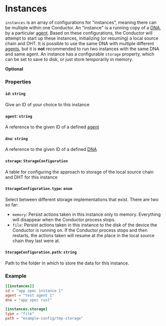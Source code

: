 # Instances

`instances` is an array of configurations for "instances", meaning there can be multiple within one Conductor. An "instance" is a running copy of a [DNA](./conductor_dnas.md), by a particular [agent](./conductor_agents.md). Based on these configurations, the Conductor will attempt to start up these instances, initializing (or resuming) a local source chain and DHT. It is possible to use the same DNA with multiple different [agents](./conductor_agents.md), but it is **not** recommended to run two instances with the same DNA and same agent. An instance has a configurable `storage` property, which can be set to save to disk, or just store temporarily in memory.

**Optional**

### Properties

#### `id`: `string`
Give an ID of your choice to this instance

#### `agent`: `string`
A reference to the given ID of a defined [agent](./conductor_agents.md)

#### `dna`: `string`
A reference to the given ID of a defined [DNA](./conductor_dnas.md)

#### `storage`: `StorageConfiguration`
A table for configuring the approach to storage of the local source chain and DHT for this instance

#### `StorageConfiguration.type`: `enum`
Select between different storage implementations that exist. There are two so far:
- `memory`: Persist actions taken in this instance only to memory. Everything will disappear when the Conductor process stops.
- `file`: Persist actions taken in this instance to the disk of the device the Conductor is running on. If the Conductor process stops and then restarts, the actions taken will resume at the place in the local source chain they last were at.

#### `StorageConfiguration.path`: `string`
Path to the folder in which to store the data for this instance.

### Example
```toml
[[instances]]
id = "app spec instance 1"
agent = "test agent 1"
dna = "app spec rust"

[instances.storage]
type = "file"
path = "example-config/tmp-storage"
```